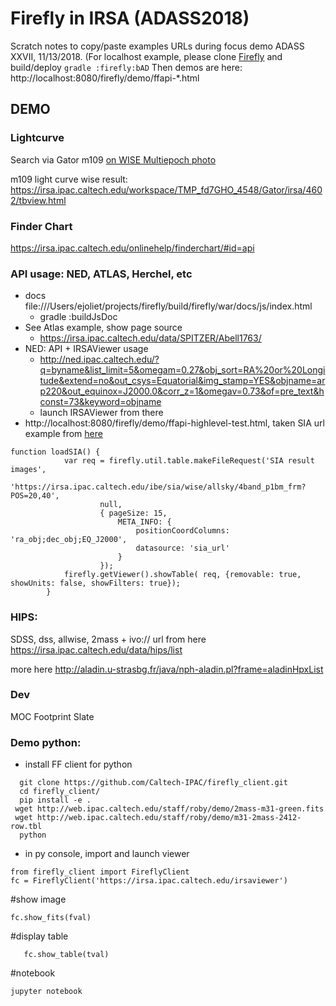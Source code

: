 # Firefly in IRSA (ADASS2018)

Scratch notes to copy/paste examples URLs during focus demo ADASS XXVII, 11/13/2018.
(For localhost example, please clone [Firefly](https://github.com.Caltech-IPAC/Firefly) and build/deploy ```gradle :firefly:bAD```
Then demos are here: http://localhost:8080/firefly/demo/ffapi-*.html

## DEMO

### Lightcurve

Search via Gator m109 [on WISE Multiepoch photo](https://irsa.ipac.caltech.edu/cgi-bin/Gator/nph-query?catalog=allwise_p3as_mep&spatial=cone&radius=20&radunits=arcsec&objstr=11h57m35.98s+53d22m28.3s)

m109 light curve wise result: https://irsa.ipac.caltech.edu/workspace/TMP_fd7GHO_4548/Gator/irsa/4602/tbview.html


### Finder Chart
https://irsa.ipac.caltech.edu/onlinehelp/finderchart/#id=api

### API usage: NED, ATLAS, Herchel, etc
- docs file:///Users/ejoliet/projects/firefly/build/firefly/war/docs/js/index.html
    - gradle :buildJsDoc
- See Atlas example, show page source
    - https://irsa.ipac.caltech.edu/data/SPITZER/Abell1763/
- NED: API + IRSAViewer usage
    - http://ned.ipac.caltech.edu/?q=byname&list_limit=5&omegam=0.27&obj_sort=RA%20or%20Longitude&extend=no&out_csys=Equatorial&img_stamp=YES&objname=arp220&out_equinox=J2000.0&corr_z=1&omegav=0.73&of=pre_text&hconst=73&keyword=objname
    - launch IRSAViewer from there
- http://localhost:8080/firefly/demo/ffapi-highlevel-test.html, taken SIA url example from [here](https://irsa.ipac.caltech.edu/docs/irsa_image_server.html)

```
function loadSIA() {
            var req = firefly.util.table.makeFileRequest('SIA result images',
                    'https://irsa.ipac.caltech.edu/ibe/sia/wise/allsky/4band_p1bm_frm?POS=20,40',
                    null,
                    { pageSize: 15,
                        META_INFO: {
                            positionCoordColumns: 'ra_obj;dec_obj;EQ_J2000',
                            datasource: 'sia_url'
                        }
                    });
            firefly.getViewer().showTable( req, {removable: true, showUnits: false, showFilters: true});
        }
```

### HIPS: 
SDSS, dss, allwise, 2mass + ivo:// url from here https://irsa.ipac.caltech.edu/data/hips/list

more here http://aladin.u-strasbg.fr/java/nph-aladin.pl?frame=aladinHpxList

### Dev
MOC
Footprint
Slate

### Demo python:
- install FF client for python
```
  git clone https://github.com/Caltech-IPAC/firefly_client.git
  cd firefly_client/
  pip install -e .
 wget http://web.ipac.caltech.edu/staff/roby/demo/2mass-m31-green.fits
 wget http://web.ipac.caltech.edu/staff/roby/demo/m31-2mass-2412-row.tbl
  python
```
- in py console, import and launch viewer
```
from firefly_client import FireflyClient
fc = FireflyClient('https://irsa.ipac.caltech.edu/irsaviewer')
```
#show image
```fval = fc.upload_file('2mass-m31-green.fits')
fc.show_fits(fval)
```

#display table
``` tval = fc.upload_file('m31-2mass-2412-row.tbl')
   fc.show_table(tval)
```

#notebook
```
jupyter notebook
```
